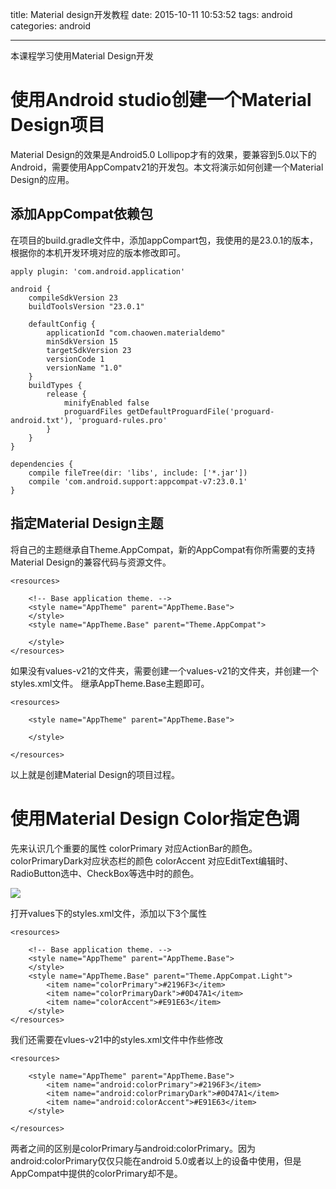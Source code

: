 title: Material design开发教程
date: 2015-10-11 10:53:52
tags: android
categories: android

---
本课程学习使用Material Design开发
<!--more-->
# 使用Android studio创建一个Material Design项目 #
Material Design的效果是Android5.0 Lollipop才有的效果，要兼容到5.0以下的Android，需要使用AppCompatv21的开发包。本文将演示如何创建一个Material Design的应用。

## 添加AppCompat依赖包 ##
在项目的build.gradle文件中，添加appCompart包，我使用的是23.0.1的版本，根据你的本机开发环境对应的版本修改即可。
```
apply plugin: 'com.android.application'

android {
    compileSdkVersion 23
    buildToolsVersion "23.0.1"

    defaultConfig {
        applicationId "com.chaowen.materialdemo"
        minSdkVersion 15
        targetSdkVersion 23
        versionCode 1
        versionName "1.0"
    }
    buildTypes {
        release {
            minifyEnabled false
            proguardFiles getDefaultProguardFile('proguard-android.txt'), 'proguard-rules.pro'
        }
    }
}

dependencies {
    compile fileTree(dir: 'libs', include: ['*.jar'])
    compile 'com.android.support:appcompat-v7:23.0.1'
}
```

## 指定Material Design主题 ##
将自己的主题继承自Theme.AppCompat，新的AppCompat有你所需要的支持Material Design的兼容代码与资源文件。
```
<resources>

    <!-- Base application theme. -->
    <style name="AppTheme" parent="AppTheme.Base">
    </style>
    <style name="AppTheme.Base" parent="Theme.AppCompat">
     
    </style>
</resources>
```

如果没有values-v21的文件夹，需要创建一个values-v21的文件夹，并创建一个styles.xml文件。
继承AppTheme.Base主题即可。
```
<resources>

    <style name="AppTheme" parent="AppTheme.Base">
      
    </style>

</resources>
```
以上就是创建Material Design的项目过程。

# 使用Material Design Color指定色调 #
先来认识几个重要的属性
colorPrimary 对应ActionBar的颜色。
colorPrimaryDark对应状态栏的颜色
colorAccent 对应EditText编辑时、RadioButton选中、CheckBox等选中时的颜色。

![](http://images.cnitblog.com/blog/651487/201411/071629282842265.png)

打开values下的styles.xml文件，添加以下3个属性
```
<resources>

    <!-- Base application theme. -->
    <style name="AppTheme" parent="AppTheme.Base">
    </style>
    <style name="AppTheme.Base" parent="Theme.AppCompat.Light">
        <item name="colorPrimary">#2196F3</item>
        <item name="colorPrimaryDark">#0D47A1</item>
        <item name="colorAccent">#E91E63</item>
    </style>
</resources>
```

我们还需要在vlues-v21中的styles.xml文件中作些修改
```
<resources>

    <style name="AppTheme" parent="AppTheme.Base">
        <item name="android:colorPrimary">#2196F3</item>
        <item name="android:colorPrimaryDark">#0D47A1</item>
        <item name="android:colorAccent">#E91E63</item>
    </style>

</resources>
```
两者之间的区别是colorPrimary与android:colorPrimary。因为android:colorPrimary仅仅只能在android 5.0或者以上的设备中使用，但是AppCompat中提供的colorPrimary却不是。

